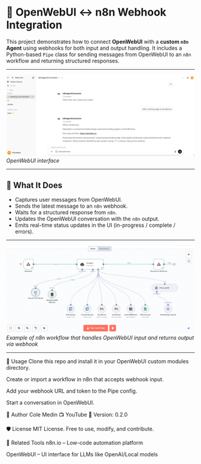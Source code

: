 # 🔗 OpenWebUI ↔️ n8n Webhook Integration

This project demonstrates how to connect **OpenWebUI** with a **custom `n8n` Agent** using webhooks for both input and output handling. It includes a Python-based `Pipe` class for sending messages from OpenWebUI to an `n8n` workflow and returning structured responses.

---
![n8n workflow image here](img/openwebUI-n8n.jpg)  
*OpenWebUI interface*

---

## 🧠 What It Does

- Captures user messages from OpenWebUI.
- Sends the latest message to an `n8n` webhook.
- Waits for a structured response from `n8n`.
- Updates the OpenWebUI conversation with the `n8n` output.
- Emits real-time status updates in the UI (in-progress / complete / errors).

---


![n8n workflow image here](img/n8nCustomUI.jpg)  
*Example of n8n workflow that handles OpenWebUI input and returns output via webhook*

---



🚀 Usage
Clone this repo and install it in your OpenWebUI custom modules directory.

Create or import a workflow in n8n that accepts webhook input.

Add your webhook URL and token to the Pipe config.

Start a conversation in OpenWebUI.

👤 Author
Cole Medin
📺 YouTube
🔖 Version: 0.2.0

🛡 License
MIT License. Free to use, modify, and contribute.

🧩 Related Tools
n8n.io – Low-code automation platform

OpenWebUI – UI interface for LLMs like OpenAI/Local models
